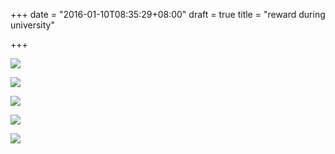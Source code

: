 +++
date = "2016-01-10T08:35:29+08:00"
draft = true
title = "reward during university"

+++



![](reword_mathmatical_model.jpg)

![](reword_xiaomi.jpg)

![](reword_alibaba.jpg)

![](reword_huawei.jpg)

![](reword_uc.jpg)